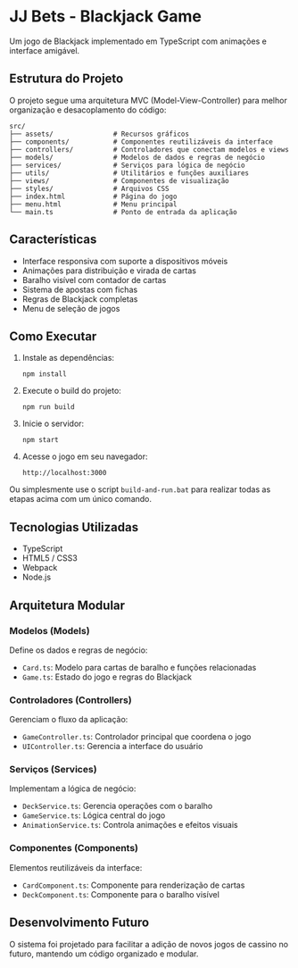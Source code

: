 # JJ Bets - Blackjack Game

Um jogo de Blackjack implementado em TypeScript com animações e interface amigável.

## Estrutura do Projeto

O projeto segue uma arquitetura MVC (Model-View-Controller) para melhor organização e desacoplamento do código:

```
src/
├── assets/               # Recursos gráficos
├── components/           # Componentes reutilizáveis da interface
├── controllers/          # Controladores que conectam modelos e views
├── models/               # Modelos de dados e regras de negócio
├── services/             # Serviços para lógica de negócio
├── utils/                # Utilitários e funções auxiliares
├── views/                # Componentes de visualização
├── styles/               # Arquivos CSS
├── index.html            # Página do jogo
├── menu.html             # Menu principal
└── main.ts               # Ponto de entrada da aplicação
```

## Características

- Interface responsiva com suporte a dispositivos móveis
- Animações para distribuição e virada de cartas
- Baralho visível com contador de cartas
- Sistema de apostas com fichas
- Regras de Blackjack completas
- Menu de seleção de jogos

## Como Executar

1. Instale as dependências:
   ```
   npm install
   ```

2. Execute o build do projeto:
   ```
   npm run build
   ```

3. Inicie o servidor:
   ```
   npm start
   ```

4. Acesse o jogo em seu navegador:
   ```
   http://localhost:3000
   ```

Ou simplesmente use o script `build-and-run.bat` para realizar todas as etapas acima com um único comando.

## Tecnologias Utilizadas

- TypeScript
- HTML5 / CSS3
- Webpack
- Node.js

## Arquitetura Modular

### Modelos (Models)
Define os dados e regras de negócio:
- `Card.ts`: Modelo para cartas de baralho e funções relacionadas
- `Game.ts`: Estado do jogo e regras do Blackjack

### Controladores (Controllers)
Gerenciam o fluxo da aplicação:
- `GameController.ts`: Controlador principal que coordena o jogo
- `UIController.ts`: Gerencia a interface do usuário

### Serviços (Services)
Implementam a lógica de negócio:
- `DeckService.ts`: Gerencia operações com o baralho
- `GameService.ts`: Lógica central do jogo 
- `AnimationService.ts`: Controla animações e efeitos visuais

### Componentes (Components)
Elementos reutilizáveis da interface:
- `CardComponent.ts`: Componente para renderização de cartas
- `DeckComponent.ts`: Componente para o baralho visível

## Desenvolvimento Futuro

O sistema foi projetado para facilitar a adição de novos jogos de cassino no futuro, mantendo um código organizado e modular.
